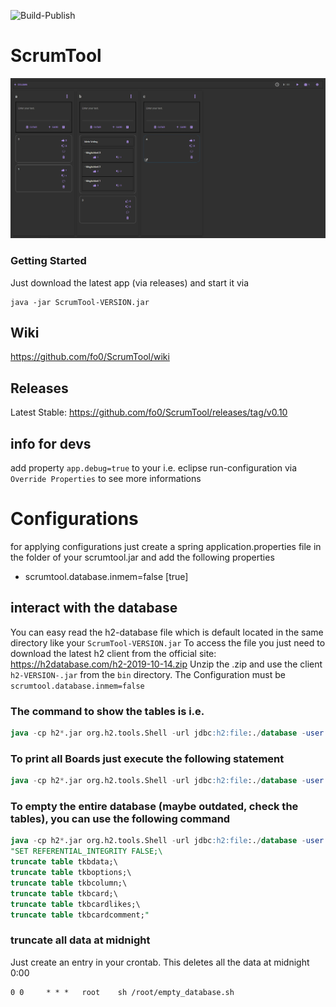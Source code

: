 ![Build-Publish](https://github.com/fo0/ScrumTool/workflows/Build-Publish/badge.svg?event=push)

# ScrumTool
![Demo-GUI](docs/chrome_2020-08-17_09-49-26.png)

### Getting Started
Just download the latest app (via releases) and start it via <br>
```
java -jar ScrumTool-VERSION.jar
```

## Wiki
https://github.com/fo0/ScrumTool/wiki

## Releases
Latest Stable: https://github.com/fo0/ScrumTool/releases/tag/v0.10 



## info for devs
add property `app.debug=true` to your i.e. eclipse run-configuration via `Override Properties` to see more informations

# Configurations
for applying configurations just create a spring application.properties file in the folder of your scrumtool.jar and add the following properties 

- scrumtool.database.inmem=false [true]

## interact with the database
You can easy read the h2-database file which is default located in the same directory like your `ScrumTool-VERSION.jar`
To access the file you just need to download the latest h2 client from the official site: https://h2database.com/h2-2019-10-14.zip
Unzip the .zip and use the client `h2-VERSION-.jar` from the `bin` directory. The Configuration must be `scrumtool.database.inmem=false`

### The command to show the tables is i.e. 
``` sql
java -cp h2*.jar org.h2.tools.Shell -url jdbc:h2:file:./database -user sa -password sa -sql "show tables"
```

### To print all Boards just execute the following statement
``` sql
java -cp h2*.jar org.h2.tools.Shell -url jdbc:h2:file:./database -user sa -password sa -sql "show * from tkbdata"
```

### To empty the entire database (maybe outdated, check the tables), you can use the following command
```sql
java -cp h2*.jar org.h2.tools.Shell -url jdbc:h2:file:./database -user sa -password sa -sql \
"SET REFERENTIAL_INTEGRITY FALSE;\
truncate table tkbdata;\
truncate table tkboptions;\
truncate table tkbcolumn;\
truncate table tkbcard;\
truncate table tkbcardlikes;\
truncate table tkbcardcomment;"
```

### truncate all data at midnight
Just create an entry in your crontab.
This deletes all the data at midnight 0:00
```cron
0 0     * * *   root    sh /root/empty_database.sh
```
